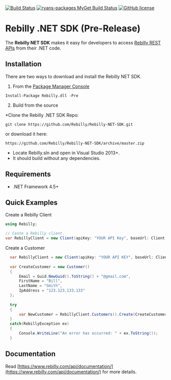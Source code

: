 [![Build Status](https://travis-ci.org/Rebilly/Rebilly-NET-SDK.svg?branch=master)](https://travis-ci.org/Rebilly/Rebilly-NET-SDK) [![ryans-packages MyGet Build Status](https://www.myget.org/BuildSource/Badge/ryans-packages?identifier=230f6a0f-a009-47e3-bd45-c3297ea6b53c)](https://www.myget.org/)
[![GitHub license](https://img.shields.io/badge/license-MIT-blue.svg?style=flat-square)](https://raw.githubusercontent.com/Rebilly/Rebilly-NET-SDK/master/LICENSE.md)

# Rebilly .NET SDK (Pre-Release)
The **Rebilly NET SDK** makes it easy for developers to access
[Rebilly REST APIs](https://www.rebilly.com/api/documentation/) from their .NET code.

## Installation

There are two ways to download and install the Rebilly NET SDK.

  1. From the [Package Manager Console](https://docs.nuget.org/docs/start-here/using-the-package-manager-console)

  ```
  Install-Package Rebilly.dll -Pre
  ```

  2. Build from the source

  *Clone the Rebilly .NET SDK Repo:
  ```
  git clone https://github.com/Rebilly/Rebilly-NET-SDK.git
  ```
  
  or download it here:
  ```
  https://github.com/Rebilly/Rebilly-NET-SDK/archive/master.zip
  ```
  
  * Locate Rebilly.sln and open in Visual Studio 2013+.
  * It should build without any dependencies.
  

## Requirements

* .NET Framework 4.5+

## Quick Examples

Create a Rebilly Client

```csharp
using Rebilly;

// Ceate a Rebilly client.
var RebillyClient = new Client(apiKey: "YOUR API Key", baseUrl: Client.SandboxHost);
```

Create a Customer

```csharp
  var RebillyClient = new Client(apiKey: "YOUR API KEY", baseUrl: Client.SandboxHost);
  
  var CreateCustomer = new Customer()
  {
      Email = Guid.NewGuid().ToString() + "@gmail.com",
      FirstName = "Bill",
      LastName = "Smith",
      IpAddress = "123.123.133.133"
  };
  
  try
  {
      var NewCustomer = RebillyClient.Customers().Create(CreateCustomer);
  }
  catch(RebillyException ex)
  {
      Console.WriteLine("An error has occurred: " + ex.ToString());
  }
```

## Documentation

Read [https://www.rebilly.com/api/documentation/](https://www.rebilly.com/api/documentation/) for more details.



